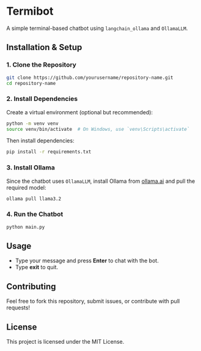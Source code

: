 # Termibot

A simple terminal-based chatbot using `langchain_ollama` and `OllamaLLM`.  

## Installation & Setup  

### 1. Clone the Repository  
```bash
git clone https://github.com/yourusername/repository-name.git
cd repository-name
```

### 2. Install Dependencies  
Create a virtual environment (optional but recommended):  
```bash
python -m venv venv
source venv/bin/activate  # On Windows, use `venv\Scripts\activate`
```  

Then install dependencies:  
```bash
pip install -r requirements.txt
```

### 3. Install Ollama  
Since the chatbot uses `OllamaLLM`, install Ollama from [ollama.ai](https://ollama.ai/) and pull the required model:  
```bash
ollama pull llama3.2
```

### 4. Run the Chatbot  
```bash
python main.py
```

## Usage  
- Type your message and press **Enter** to chat with the bot.  
- Type **exit** to quit.  

## Contributing  
Feel free to fork this repository, submit issues, or contribute with pull requests!  

## License  
This project is licensed under the MIT License.  
